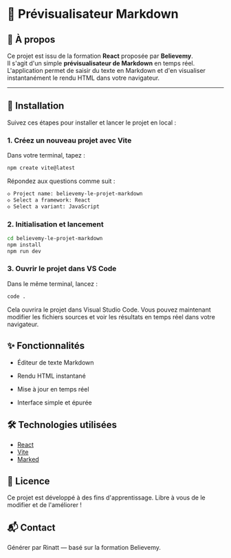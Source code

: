 # 📘 Prévisualisateur Markdown

## 🎯 À propos

Ce projet est issu de la formation **React** proposée par **Believemy**.  
Il s'agit d'un simple **prévisualisateur de Markdown** en temps réel.  
L'application permet de saisir du texte en Markdown et d'en visualiser instantanément le rendu HTML dans votre navigateur.

---

## 🚀 Installation

Suivez ces étapes pour installer et lancer le projet en local :

### 1. Créez un nouveau projet avec Vite

Dans votre terminal, tapez :

```bash
npm create vite@latest
```

Répondez aux questions comme suit :

```bash
◇ Project name: believemy-le-projet-markdown
◇ Select a framework: React
◇ Select a variant: JavaScript
```

### 2. Initialisation et lancement

```bash
cd believemy-le-projet-markdown
npm install
npm run dev
```

### 3. Ouvrir le projet dans VS Code

Dans le même terminal, lancez :

```bash
code .
```

Cela ouvrira le projet dans Visual Studio Code. Vous pouvez maintenant modifier les fichiers sources et voir les résultats en temps réel dans votre navigateur.

## ✨ Fonctionnalités

- Éditeur de texte Markdown

- Rendu HTML instantané

- Mise à jour en temps réel

- Interface simple et épurée

## 🛠️ Technologies utilisées

- [React](https://react.dev/)
- [Vite](https://vite.dev/)
- [Marked](https://github.com/sibiraj-s/marked-react)

## 📄 Licence

Ce projet est développé à des fins d'apprentissage. Libre à vous de le modifier et de l'améliorer !

## 📬 Contact

Générer par Rinatt — basé sur la formation Believemy.
